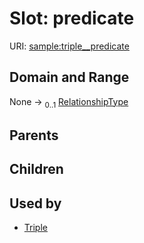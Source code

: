 
# Slot: predicate




URI: [sample:triple__predicate](http://w3id.org/ontogpt/environmental-sample/triple__predicate)


## Domain and Range

None &#8594;  <sub>0..1</sub> [RelationshipType](RelationshipType.md)

## Parents


## Children


## Used by

 * [Triple](Triple.md)
